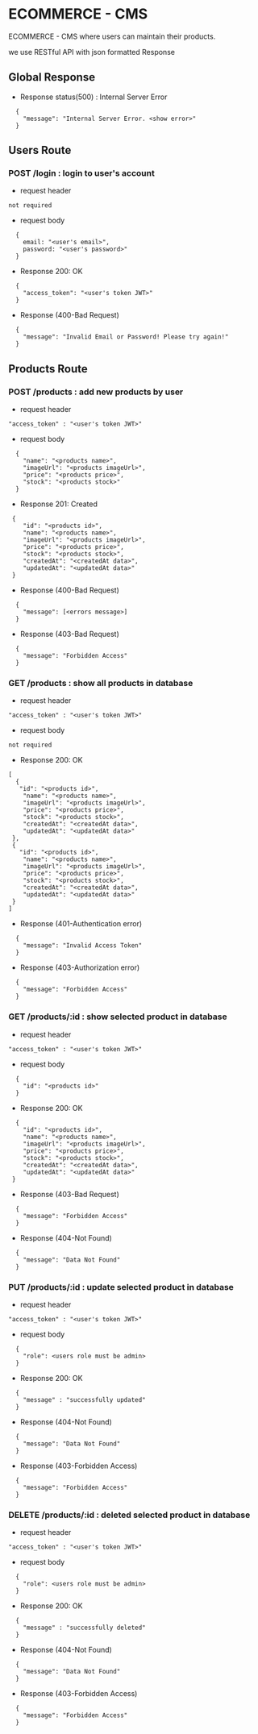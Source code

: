 # ECOMMERCE - CMS

ECOMMERCE - CMS where users can maintain their products. 

we use RESTful API with json formatted Response

## Global Response
 - Response status(500) : Internal Server Error
```
  {
    "message": "Internal Server Error. <show error>"
  }
```

## Users Route

### POST /login : login to user's account

- request header
```
not required
```
- request body

```
  {
    email: "<user's email>",
    password: "<user's password>"
  }
```

- Response 200: OK

```
  {
    "access_token": "<user's token JWT>"
  }
```

- Response (400-Bad Request)

```
  {
    "message": "Invalid Email or Password! Please try again!"
  }
```

## Products Route

### POST /products : add new products by user

- request header

```
"access_token" : "<user's token JWT>"
```

- request body

```
  {
    "name": "<products name>",
    "imageUrl": "<products imageUrl>",
    "price": "<products price>",
    "stock": "<products stock>"
  }
```
- Response 201: Created

``` 
 {
    "id": "<products id>",
    "name": "<products name>",
    "imageUrl": "<products imageUrl>",
    "price": "<products price>",
    "stock": "<products stock>",
    "createdAt": "<createdAt data>",
    "updatedAt": "<updatedAt data>"
 }
```

- Response (400-Bad Request)

```
  {
    "message": [<errors message>]
  }
```

- Response (403-Bad Request)

```
  {
    "message": "Forbidden Access"
  }
```

### GET /products : show all products in database

- request header

```
"access_token" : "<user's token JWT>"
```

- request body
```
not required
```

- Response 200: OK
```
[
  {
   "id": "<products id>",
    "name": "<products name>",
    "imageUrl": "<products imageUrl>",
    "price": "<products price>",
    "stock": "<products stock>",
    "createdAt": "<createdAt data>",
    "updatedAt": "<updatedAt data>"
 },
 {
   "id": "<products id>",
    "name": "<products name>",
    "imageUrl": "<products imageUrl>",
    "price": "<products price>",
    "stock": "<products stock>",
    "createdAt": "<createdAt data>",
    "updatedAt": "<updatedAt data>"
 }
]
```
 

- Response (401-Authentication error)

```
  {
    "message": "Invalid Access Token"
  }
```

- Response (403-Authorization error)

```
  {
    "message": "Forbidden Access"
  }
```

### GET /products/:id : show selected product in database

- request header

```
"access_token" : "<user's token JWT>"
```

- request body

```
  {
    "id": "<products id>"
  }
```
- Response 200: OK

```
  {
    "id": "<products id>",
    "name": "<products name>",
    "imageUrl": "<products imageUrl>",
    "price": "<products price>",
    "stock": "<products stock>",
    "createdAt": "<createdAt data>",
    "updatedAt": "<updatedAt data>"
 }
```

- Response (403-Bad Request)
```
  {
    "message": "Forbidden Access"
  }
```

- Response (404-Not Found)
```
  {
    "message": "Data Not Found"
  }
```

### PUT /products/:id : update selected product in database

- request header
```
"access_token" : "<user's token JWT>"
```

- request body
```
  {
    "role": <users role must be admin>
  }
```

- Response 200: OK
```
  {
    "message" : "successfully updated"
  }
```

- Response (404-Not Found)
```
  {
    "message": "Data Not Found"
  }
```

- Response (403-Forbidden Access)
```
  {
    "message": "Forbidden Access"
  }
```

### DELETE /products/:id : deleted selected product in database

- request header
```
"access_token" : "<user's token JWT>"
```

- request body
```
  {
    "role": <users role must be admin>
  }
```

- Response 200: OK
```
  {
    "message" : "successfully deleted"
  }
```

- Response (404-Not Found)
```
  {
    "message": "Data Not Found"
  }
```

- Response (403-Forbidden Access)
```
  {
    "message": "Forbidden Access"
  }
```